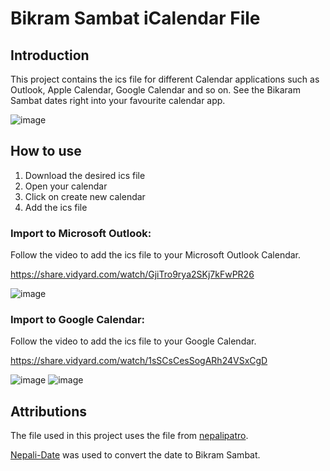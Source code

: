 # Bikram Sambat iCalendar File

## Introduction
This project contains the ics file for different Calendar applications such as Outlook, Apple Calendar, Google Calendar and so on.
See the Bikaram Sambat dates right into your favourite calendar app.

![image](https://github.com/dhirajraut1/BS-ICS/assets/63958838/a05e8835-c09f-48a3-8539-6783052a9d7d)



## How to use
1. Download the desired ics file
2. Open your calendar
3. Click on create new calendar
4. Add the ics file


### Import to Microsoft Outlook:
Follow the video to add the ics file to your Microsoft Outlook Calendar.


https://share.vidyard.com/watch/GjiTro9rya2SKj7kFwPR26


![image](https://github.com/dhirajraut1/BS-ICS/assets/63958838/dada71f1-144c-4a08-8609-2eca1c5e9565)

### Import to Google Calendar:
Follow the video to add the ics file to your Google Calendar.


https://share.vidyard.com/watch/1sSCsCesSogARh24VSxCgD


![image](https://github.com/dhirajraut1/BS-ICS/assets/63958838/c8f9b1b1-a485-49c6-8d86-28124505db22)
![image](https://github.com/dhirajraut1/BS-ICS/assets/63958838/eae1a742-7b31-4734-a882-69f560044452)



## Attributions

The file used in this project uses the file from [nepalipatro](https://github.com/nepalipatro/nepalipatro.github.io).


[Nepali-Date](https://github.com/subeshb1/Nepali-Date) was used to convert the date to Bikram Sambat.
